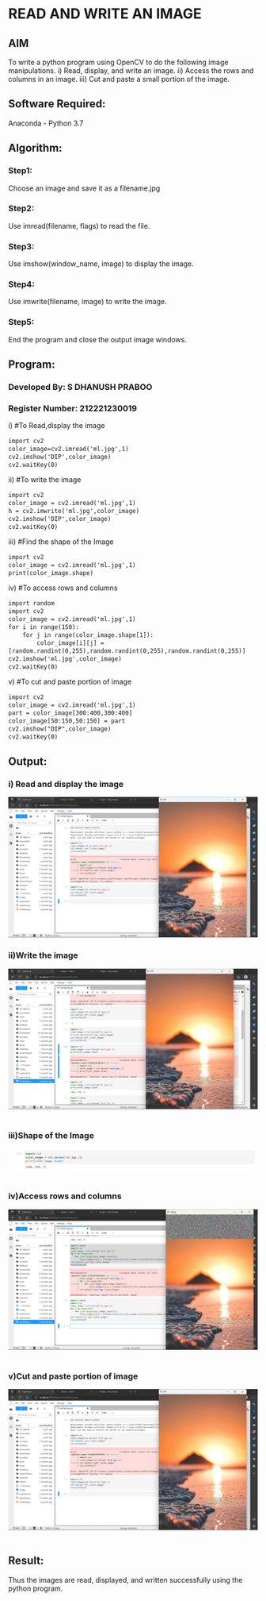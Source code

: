 # READ AND WRITE AN IMAGE
## AIM
To write a python program using OpenCV to do the following image manipulations.
i) Read, display, and write an image.
ii) Access the rows and columns in an image.
iii) Cut and paste a small portion of the image.

## Software Required:
Anaconda - Python 3.7
## Algorithm:
### Step1:
Choose an image and save it as a filename.jpg
### Step2:
Use imread(filename, flags) to read the file.
### Step3:
Use imshow(window_name, image) to display the image.
### Step4:
Use imwrite(filename, image) to write the image.
### Step5:
End the program and close the output image windows.
## Program:
### Developed By: S DHANUSH PRABOO
### Register Number: 212221230019
i) #To Read,display the image
~~~
import cv2
color_image=cv2.imread('ml.jpg',1)
cv2.imshow('DIP',color_image)
cv2.waitKey(0)  
~~~
ii) #To write the image
~~~
import cv2
color_image = cv2.imread('ml.jpg',1)
h = cv2.imwrite('ml.jpg',color_image)
cv2.imshow('DIP',color_image)
cv2.waitKey(0) 
~~~

iii) #Find the shape of the Image
~~~
import cv2
color_image = cv2.imread('ml.jpg',1)
print(color_image.shape)
~~~

iv) #To access rows and columns
~~~
import random
import cv2
color_image = cv2.imread('ml.jpg',1)
for i in range(150):
    for j in range(color_image.shape[1]):
        color_image[i][j] = [random.randint(0,255),random.randint(0,255),random.randint(0,255)]
cv2.imshow('ml.jpg',color_image)
cv2.waitKey(0)
~~~


v) #To cut and paste portion of image
~~~
import cv2
color_image = cv2.imread('ml.jpg',1)
part = color_image[300:400,300:400]
color_image[50:150,50:150] = part
cv2.imshow("DIP",color_image)
cv2.waitKey(0)
~~~



## Output:

### i) Read and display the image

![DIP1](1.png)

### ii)Write the image
![DIP1](2.png)
<br>
<br>

### iii)Shape of the Image
![DIP1](3.png)
<br>
<br>

### iv)Access rows and columns
![DIP1](4.png)
<br>
<br>

### v)Cut and paste portion of image
![DIP1](1.png)
<br>
<br>

## Result:
Thus the images are read, displayed, and written successfully using the python program.


